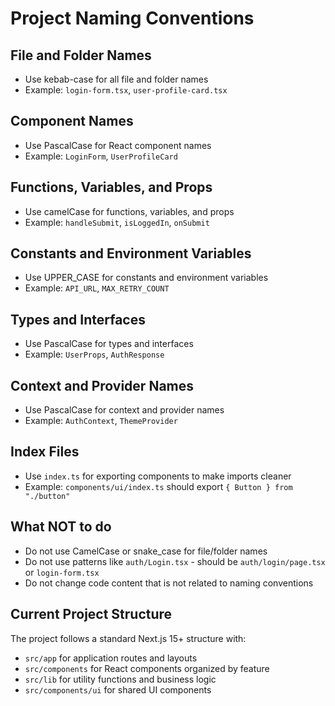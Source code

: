 # Project Naming Conventions

## File and Folder Names
- Use kebab-case for all file and folder names
- Example: `login-form.tsx`, `user-profile-card.tsx`

## Component Names
- Use PascalCase for React component names
- Example: `LoginForm`, `UserProfileCard`

## Functions, Variables, and Props
- Use camelCase for functions, variables, and props
- Example: `handleSubmit`, `isLoggedIn`, `onSubmit`

## Constants and Environment Variables
- Use UPPER_CASE for constants and environment variables
- Example: `API_URL`, `MAX_RETRY_COUNT`

## Types and Interfaces
- Use PascalCase for types and interfaces
- Example: `UserProps`, `AuthResponse`

## Context and Provider Names
- Use PascalCase for context and provider names
- Example: `AuthContext`, `ThemeProvider`

## Index Files
- Use `index.ts` for exporting components to make imports cleaner
- Example: `components/ui/index.ts` should export `{ Button } from "./button"`

## What NOT to do
- Do not use CamelCase or snake_case for file/folder names
- Do not use patterns like `auth/Login.tsx` - should be `auth/login/page.tsx` or `login-form.tsx`
- Do not change code content that is not related to naming conventions

## Current Project Structure
The project follows a standard Next.js 15+ structure with:
- `src/app` for application routes and layouts
- `src/components` for React components organized by feature
- `src/lib` for utility functions and business logic
- `src/components/ui` for shared UI components